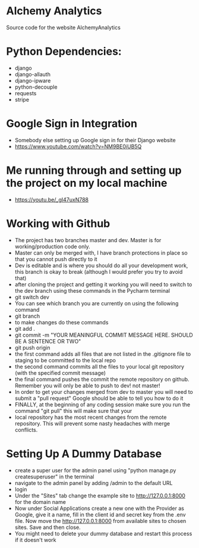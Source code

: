 # Alchemy Analytics
Source code for the website AlchemyAnalytics

# Python Dependencies:
* django
* django-allauth
* django-ipware
* python-decouple
* requests
* stripe

# Google Sign in Integration
* Somebody else setting up Google sign in for their Django website
* https://www.youtube.com/watch?v=NM9BE0iUB5Q

# Me running through and setting up the project on my local machine
* https://youtu.be/_gI47uxN788

# Working with Github
* The project has two branches master and dev. Master is for working/production code only.
* Master can only be merged with, I have branch protections in place so that you cannot push directly to it
* Dev is editable and is where you should do all your development work, this branch is okay to break (although I would prefer you try to avoid that)
* after cloning the project and getting it working you will need to switch to the dev branch using these commands in the Pycharm terminal
* git switch dev
* You can see which branch you are currently on using the following command
* git branch
* to make changes do these commands
* git add .
* git commit -m "YOUR MEANINGFUL COMMIT MESSAGE HERE. SHOULD BE A SENTENCE OR TWO"
* git push origin
* the first command adds all files that are not listed in the .gitignore file to staging to be committed to the local repo
* the second command commits all the files to your local git repository (with the specified commit message)
* the final command pushes the commit the remote repository on github. Remember you will only be able to push to dev! not master!
* In order to get your changes merged from dev to master you will need to submit a "pull request" Google should be able to tell you how to do it
* FINALLY, at the beginning of any coding session make sure you run the command "git pull" this will make sure that your
* local repository has the most recent changes from the remote repository. This will prevent some nasty headaches with merge conflicts.

# Setting Up A Dummy Database
* create a super user for the admin panel using "python manage.py createsuperuser" in the terminal
* navigate to the admin panel by adding /admin to the default URL
* login
* Under the "Sites" tab change the example site to http://127.0.0.1:8000 for the domain name
* Now under Social Applications create a new one with the Provider as Google, give it a name, fill in the client id and secret key from the .env file. Now move the http://127.0.0.1:8000 from available sites to chosen sites. Save and then close.
* You might need to delete your dummy database and restart this process if it doesn't work
